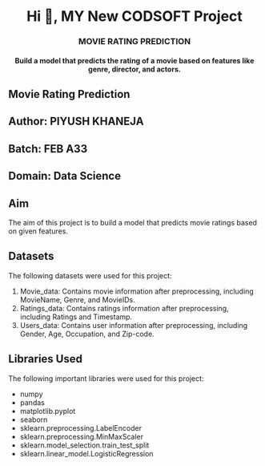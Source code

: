 <h1 align="center">Hi 👋, MY New CODSOFT Project</h1>
<h3 align="center">MOVIE RATING PREDICTION</h3>
<h4 align="center">Build a model that predicts the rating of a movie based on
features like genre, director, and actors.</h4>



## Movie Rating Prediction

## Author: PIYUSH KHANEJA

## Batch: FEB A33

## Domain: Data Science

## Aim

The aim of this project is to build a model that predicts movie ratings based on given features.

## Datasets

The following datasets were used for this project:

1. Movie_data: Contains movie information after preprocessing, including MovieName, Genre, and MovieIDs.
2. Ratings_data: Contains ratings information after preprocessing, including Ratings and Timestamp.
3. Users_data: Contains user information after preprocessing, including Gender, Age, Occupation, and Zip-code.

## Libraries Used

The following important libraries were used for this project:

- numpy
- pandas
- matplotlib.pyplot
- seaborn
- sklearn.preprocessing.LabelEncoder
- sklearn.preprocessing.MinMaxScaler
- sklearn.model_selection.train_test_split
- sklearn.linear_model.LogisticRegression
